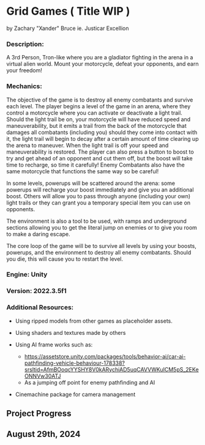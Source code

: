 # Grid Games ( Title WIP )
by Zachary "Xander" Bruce
ie. Justicar Excellion

### Description:

A 3rd Person, Tron-like where you are a gladiator fighting in the arena in a virtual alien world. Mount your motorcycle, defeat your opponents, and earn your freedom!

### Mechanics:

The objective of the game is to destroy all enemy combatants and survive each level. The player begins a level of the game in an arena, where they control a motorcycle where you can activate or deactivate a light trail. Should the light trail be on, your motorcycle will have reduced speed and maneuverability, but it emits a trail from the back of the motorcycle that damages all combatants (including you) should they come into contact with it, the light trail will begin to decay after a certain amount of time clearing up the arena to maneuver. When the light trail is off your speed and maneuverability is restored. The player can also press a button to boost to try and get ahead of an opponent and cut them off, but the boost will take time to recharge, so time it carefully! Enemy Combatants also have the same motorcycle that functions the same way so be careful!

 In some levels, powerups will be scattered around the arena: some powerups will recharge your boost immediately and give you an additional boost. Others will allow you to pass through anyone (including your own) light trails or they can grant you a temporary special item you can use on opponents. 

The environment is also a tool to be used, with ramps and underground sections allowing you to get the literal jump on enemies or to give you room to make a daring escape. 

The core loop of the game will be to survive all levels by using your boosts, powerups, and the environment to destroy all enemy combatants. Should you die, this will cause you to restart the level.

### Engine: Unity
### Version: 2022.3.5f1

### Additional Resources:

- Using ripped models from other games as placeholder assets.

- Using shaders and textures made by others

- Using AI frame works such as:
    - https://assetstore.unity.com/packages/tools/behavior-ai/car-ai-pathfinding-vehicle-behaviour-178338?srsltid=AfmBOoqcYYSHY8V0kARychiAD5uqCAVVWKuICM5pS_2EKeONNVw30ATJ
    - As a jumping off point for enemy pathfinding and AI

- Cinemachine package for camera management


## Project Progress

## August 29th, 2024

